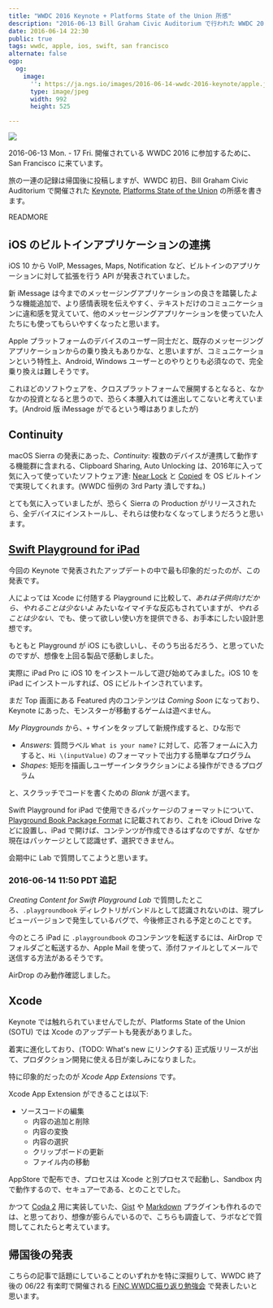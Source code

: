 ```yaml
---
title: "WWDC 2016 Keynote + Platforms State of the Union 所感"
description: "2016-06-13 Bill Graham Civic Auditorium で行われた WWDC 2016 Keynote, Platforms State of the Union の所感"
date: 2016-06-14 22:30
public: true
tags: wwdc, apple, ios, swift, san francisco
alternate: false
ogp:
  og:
    image:
      '': https://ja.ngs.io/images/2016-06-14-wwdc-2016-keynote/apple.jpg
      type: image/jpeg
      width: 992
      height: 525

---
```


![](2016-06-14-wwdc-2016-keynote/apple.jpg)

2016-06-13 Mon. - 17 Fri. 開催されている WWDC 2016 に参加するために、San Francisco に来ています。

旅の一連の記録は帰国後に投稿しますが、WWDC 初日、Bill Graham Civic Auditorium で開催された [Keynote], [Platforms State of the Union] の所感を書きます。

READMORE

## iOS のビルトインアプリケーションの連携

iOS 10 から VoIP, Messages, Maps, Notification など、ビルトインのアプリケーションに対して拡張を行う API が発表されていました。

新 iMessage は今までのメッセージングアプリケーションの良さを踏襲したような機能追加で、より感情表現を伝えやすく、テキストだけのコミュニケーションに違和感を覚えていて、他のメッセージングアプリケーションを使っていた人たちにも使ってもらいやすくなったと思います。

Apple プラットフォームのデバイスのユーザー同士だと、既存のメッセージングアプリケーションからの乗り換えもありかな、と思いますが、コミュニケーションという特性上、Android, Windows ユーザーとのやりとりも必須なので、完全乗り換えは難しそうです。

これほどのソフトウェアを、クロスプラットフォームで展開するとなると、なかなかの投資となると思うので、恐らく本腰入れては進出してこないと考えています。(Android 版 iMessage がでるという噂はありましたが)

## Continuity

macOS Sierra の発表にあった、_Continuity_: 複数のデバイスが連携して動作する機能群に含まれる、Clipboard Sharing, Auto Unlocking は、2016年に入って気に入って使っていたソフトウェア達: [Near Lock] と [Copied] を OS ビルトインで実現してくれます。(WWDC 恒例の 3rd Party 潰しですね。)

とても気に入っていましたが、恐らく Sierra の Production がリリースされたら、全デバイスにインストールし、それらは使わなくなってしまうだろうと思います。

[Near Lock]: http://nearlock.me/
[Copied]: http://copiedapp.com/

## [Swift Playground for iPad]

今回の Keynote で発表されたアップデートの中で最も印象的だったのが、この発表です。

人によっては Xcode に付随する Playground に比較して、_あれは子供向けだから、やれることは少ないよ_ みたいなイマイチな反応もされていますが、_やれることは少ない_、でも、使って欲しい使い方を提供できる、お手本にしたい設計思想です。

もともと Playground が iOS にも欲しいし、そのうち出るだろう、と思っていたのですが、想像を上回る製品で感動しました。

実際に iPad Pro に iOS 10 をインストールして遊び始めてみました。iOS 10 を iPad にインストールすれば、OS にビルトインされています。

まだ Top 画面にある Featured 内のコンテンツは _Coming Soon_ になっており、Keynote にあった、モンスターが移動するゲームは遊べません。

_My Playgrounds_ から、`+` サインをタップして新規作成すると、ひな形で

- _Answers_: 質問ラベル `What is your name?` に対して、応答フォームに入力すると、`Hi \(inputValue)` のフォーマットで出力する簡単なプログラム
- _Shapes_: 矩形を描画しユーザーインタラクションによる操作ができるプログラム

と、スクラッチでコードを書くための _Blank_ が選べます。

Swift Playground for iPad で使用できるパッケージのフォーマットについて、[Playground Book Package Format] に記載されており、これを iCloud Drive などに設置し、iPad で開けば、コンテンツが作成できるはずなのですが、なぜか現在はパッケージとして認識せず、選択できません。

会期中に Lab で質問してこようと思います。

### 2016-06-14 11:50 PDT 追記

_Creating Content for Swift Playground Lab_ で質問したところ、`.playgroundbook` ディレクトリがバンドルとして認識されないのは、現プレビューバージョンで発生しているバグで、今後修正される予定とのことです。

今のところ iPad に `.playgroundbook` のコンテンツを転送するには、AirDrop でフォルダごと転送するか、Apple Mail を使って、添付ファイルとしてメールで送信する方法があるそうです。

AirDrop のみ動作確認しました。

## Xcode

Keynote では触れられていませんでしたが、Platforms State of the Union (SOTU) では Xcode のアップデートも発表がありました。

着実に進化しており、(TODO: What's new にリンクする) 正式版リリースが出て、プロダクション開発に使える日が楽しみになりました。

特に印象的だったのが _Xcode App Extensions_ です。

Xcode App Extension ができることは以下:

- ソースコードの編集
  - 内容の追加と削除
  - 内容の変換
  - 内容の選択
  - クリップボードの更新
  - ファイル内の移動

AppStore で配布でき、プロセスは Xcode と別プロセスで起動し、Sandbox 内で動作するので、セキュアーである、とのことでした。

かつて [Coda 2] 用に実装していた、[Gist] や [Markdown] プラグインも作れるのでは、と思っており、想像が膨らんでいるので、こちらも調査して、ラボなどで質問してこれたらと考えています。

## 帰国後の発表

こちらの記事で話題にしていることのいずれかを特に深掘りして、WWDC 終了後の 06/22 有楽町で開催される [FiNC WWDC振り返り勉強会] で発表したいと思います。

[Playground Book Package Format]: https://developer.apple.com/library/prerelease/content/documentation/Xcode/Conceptual/swift_playgrounds_doc_format/index.html#//apple_ref/doc/uid/TP40017343
[Starter.playgroundbook]: https://developer.apple.com/sample-code/swift/downloads/Playgrounds-Starter-Book.zip
[Keynote]: http://www.apple.com/apple-events/june-2016/
[Platforms State of the Union]: https://developer.apple.com/videos/play/wwdc2016/102/
[Swift Playground for iPad]: https://developer.apple.com/swift/playgrounds/
[FiNC WWDC振り返り勉強会]: http://finc-swift.connpass.com/event/34010/
[Coda 2]: https://panic.com/jp/coda/
[Gist]: https://github.com/ngs/gist-codaplugin
[Markdown]: https://github.com/ngs/markdown-codaplugin
